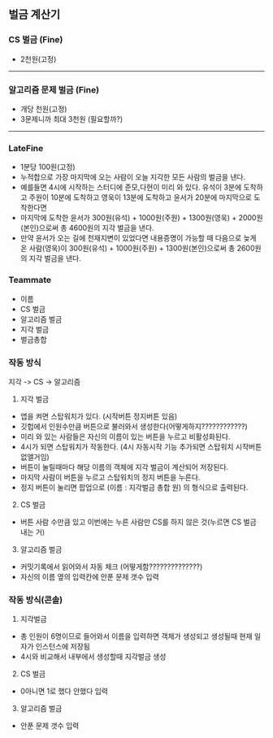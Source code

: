 ## 벌금 계산기
### CS 벌금 (Fine)
- 2천원(고정)
---
### 알고리즘 문제 벌금 (Fine)
- 개당 천원(고정)
- 3문제니까 최대 3천원 (필요할까?)
---
### LateFine
- 1분당 100원(고정)
- 누적합으로 가장 마지막에 오는 사람이 오늘 지각한 모든 사람의 벌금을 낸다.
- 예를들면 4시에 시작하는 스터디에 준모,다현이 미리 와 있다. 
유석이 3분에 도착하고 주원이 10분에 도착하고 
영욱이 13분에 도착하고 윤서가 20분에 마지막으로 도착한다면
- 마지막에 도착한 윤서가 300원(유석) + 1000원(주원) + 1300원(영욱) + 2000원(본인)으로써
총 4600원의 지각 벌금을 낸다.
- 만약 윤서가 오는 길에 천재지변이 있었다면 내용증명이 가능할 때 다음으로 늦게 온 사람(영욱)이 
300원(유석) + 1000원(주원) + 1300원(본인)으로써 
총 2600원의 지각 벌금을 낸다.

### Teammate
- 이름
- CS 벌금
- 알고리즘 벌금
- 지각 벌금
- 벌금총합

### 작동 방식
지각 -> CS -> 알고리즘
1. 지각 벌금
- 앱을 켜면 스탑워치가 있다. (시작버튼 정지버튼 있음)
- 깃헙에서 인원수만큼 버튼으로 불러와서 생성한다(어떻게하지????????????)
- 미리 와 있는 사람들은 자신의 이름이 있는 버튼을 누르고 비활성화된다.
- 4시가 되면 스탑워치가 작동한다. (4시 자동시작 기능 추가되면 스탑워치 시작버튼 없앨거임)
- 버튼이 눌릴때마다 해당 이름의 객체에 지각 벌금이 계산되어 저장된다. 
- 마지막 사람이 버튼을 누르고 스탑워치의 정지 버튼을 누른다.
- 정지 버튼이 눌리면 팝업으로 (이름 : 지각벌금 총합 원) 의 형식으로 출력된다.

2. CS 벌금
- 버튼 사람 수만큼 있고 이번에는 누른 사람만 CS를 하지 않은 것(누르면 CS 벌금 내는 거)

3. 알고리즘 벌금
- 커밋기록에서 읽어와서 자동 체크 (어떻게함??????????????)
- 자신의 이름 옆의 입력칸에 안푼 문제 갯수 입력

### 작동 방식(콘솔)
1. 지각벌금
- 총 인원이 6명이므로 들어와서 이름을 입력하면 객체가 생성되고 생성될때 현재 일자가 인스턴스에 저장됨
- 4시와 비교해서 내부에서 생성할때 지각벌금 생성

2. CS 벌금
- 0아니면 1로 했다 안했다 입력

3. 알고리즘 벌금
- 안푼 문제 갯수 입력 